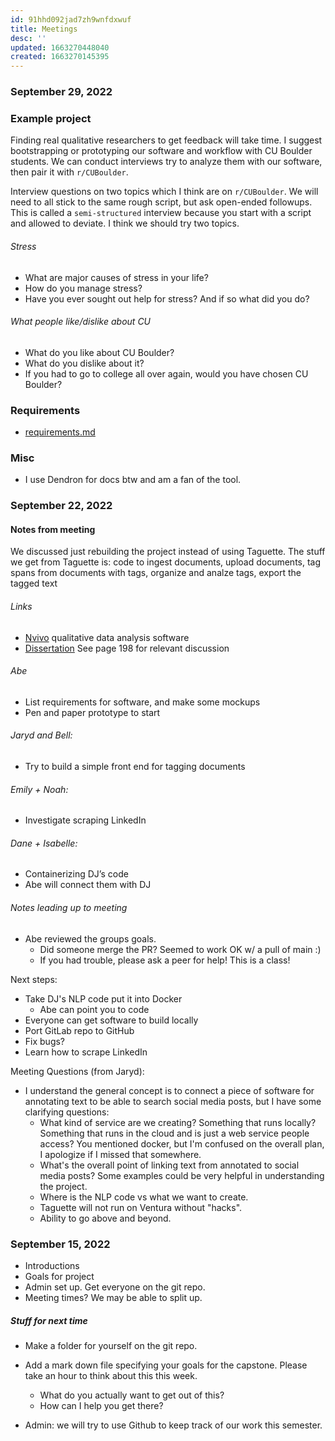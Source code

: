 ```yaml
---
id: 91hhd092jad7zh9wnfdxwuf
title: Meetings
desc: ''
updated: 1663270448040
created: 1663270145395
---
```


### September 29, 2022

### Example project
Finding real qualitative researchers to get feedback will take time. I suggest bootstrapping or prototyping our software and workflow with CU Boulder students. We can conduct interviews try to analyze them with our software, then pair it with `r/CUBoulder`.

Interview questions on two topics which I think are on `r/CUBoulder`. We will need to all stick to the same rough script, but ask open-ended followups. This is called a `semi-structured` interview because you start with a script and allowed to deviate. I think we should try two topics.

###### Stress
- What are major causes of stress in your life?
- How do you manage stress?
- Have you ever sought out help for stress? And if so what did you do?

###### What people like/dislike about CU
- What do you like about CU Boulder?
- What do you dislike about it?
- If you had to go to college all over again, would you have chosen CU Boulder?

### Requirements
- [requirements.md](https://github.com/AbeHandler/capstone/blob/main/docs/notes/root.requirements.md)

### Misc

- I use Dendron for docs btw and am a fan of the tool.

### September 22, 2022

#### Notes from meeting
We discussed just rebuilding the project instead of using Taguette. The stuff we get from Taguette is: code to ingest documents, upload documents, tag spans from documents with tags, organize and analze tags, export the tagged text

###### Links
- [Nvivo](https://www.qsrinternational.com/nvivo-qualitative-data-analysis-software/home) qualitative data analysis software
- [Dissertation](https://www.abehandler.com/assets/pdf/dissertation.pdf) See page 198 for relevant discussion

###### Abe
- List requirements for software, and make some mockups
- Pen and paper prototype to start


###### Jaryd and Bell:
-  Try to build a simple front end for tagging documents

###### Emily + Noah:
- Investigate scraping LinkedIn

###### Dane + Isabelle:
- Containerizing DJ’s code
- Abe will connect them with DJ


###### Notes leading up to meeting
- Abe reviewed the groups goals.
    - Did someone merge the PR? Seemed to work OK w/ a pull of main :)
    - If you had trouble, please ask a peer for help! This is a class!

Next steps:
- Take DJ's NLP code put it into Docker
    - Abe can point you to code
- Everyone can get software to build locally
- Port GitLab repo to GitHub
- Fix bugs?
- Learn how to scrape LinkedIn


Meeting Questions (from Jaryd):

- I understand the general concept is to connect a piece of software for annotating text to be able to search social media posts, but I have some clarifying questions:
    - What kind of service are we creating? Something that runs locally? Something that runs in the cloud and is just a web service people access? You mentioned docker, but I'm confused on the overall plan, I apologize if I missed that somewhere.
    - What's the overall point of linking text from annotated to social media posts? Some examples could be very helpful in understanding the project.
    - Where is the NLP code vs what we want to create.
    - Taguette will not run on Ventura without "hacks".
    - Ability to go above and beyond.


### September 15, 2022

- Introductions
- Goals for project
- Admin set up. Get everyone on the git repo.
- Meeting times? We may be able to split up.

##### Stuff for next time
- Make a folder for yourself on the git repo.
- Add a mark down file specifying your goals for the capstone. Please take an hour to think about this this week.
    - What do you actually want to get out of this?
    - How can I help you get there?

- Admin: we will try to use Github to keep track of our work this semester.
